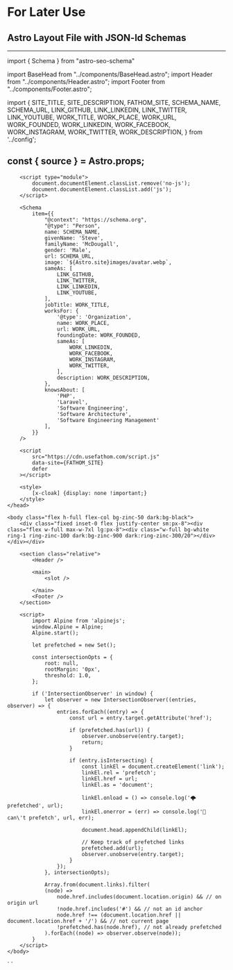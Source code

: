 # For Later Use

## Astro Layout File with JSON-ld Schemas

---
import { Schema } from "astro-seo-schema"

import BaseHead from "../components/BaseHead.astro";
import Header from "../components/Header.astro";
import Footer from "../components/Footer.astro";

import { 
    SITE_TITLE,
    SITE_DESCRIPTION,
    FATHOM_SITE,
    SCHEMA_NAME,
    SCHEMA_URL,
    LINK_GITHUB,
    LINK_LINKEDIN,
    LINK_TWITTER,
    LINK_YOUTUBE,
    WORK_TITLE,
    WORK_PLACE,
    WORK_URL,
    WORK_FOUNDED,
    WORK_LINKEDIN,
    WORK_FACEBOOK,
    WORK_INSTAGRAM,
    WORK_TWITTER,
WORK_DESCRIPTION,
} from '../config';

const {
	source
} = Astro.props;
---

<html lang="en" class="h-full antialiased">
	<head>
		<BaseHead
            title={SITE_TITLE}
            description={SITE_DESCRIPTION}
            source={source}
        />

        <script type="module">
            document.documentElement.classList.remove('no-js');
            document.documentElement.classList.add('js');
        </script>

        <Schema
            item={{
                "@context": "https://schema.org",
                "@type": "Person",
                name: SCHEMA_NAME,
                givenName: 'Steve',
                familyName: 'McDougall',
                gender: 'Male',
                url: SCHEMA_URL,
                image: `${Astro.site}images/avatar.webp`,
                sameAs: [
                    LINK_GITHUB,
                    LINK_TWITTER,
                    LINK_LINKEDIN,
                    LINK_YOUTUBE,
                ],
                jobTitle: WORK_TITLE,
                worksFor: {
                    '@type': 'Organization',
                    name: WORK_PLACE,
                    url: WORK_URL,
                    foundingDate: WORK_FOUNDED,
                    sameAs: [
                        WORK_LINKEDIN,
                        WORK_FACEBOOK,
                        WORK_INSTAGRAM,
                        WORK_TWITTER,
                    ],
                    description: WORK_DESCRIPTION,
                },
                knowsAbout: [
                    'PHP',
                    'Laravel',
                    'Software Engineering',
                    'Software Architecture',
                    'Software Engineering Management'
                ],
            }}
        />

        <script
            src="https://cdn.usefathom.com/script.js"
            data-site={FATHOM_SITE}
            defer
        ></script>

        <style>
            [x-cloak] {display: none !important;}
        </style>
	</head>

	<body class="flex h-full flex-col bg-zinc-50 dark:bg-black">
        <div class="fixed inset-0 flex justify-center sm:px-8"><div class="flex w-full max-w-7xl lg:px-8"><div class="w-full bg-white ring-1 ring-zinc-100 dark:bg-zinc-900 dark:ring-zinc-300/20"></div></div></div>

        <section class="relative">
            <Header />
            
            <main>
                <slot />
            
            </main>
            <Footer />
        </section>

        <script>
            import Alpine from 'alpinejs';
            window.Alpine = Alpine;
            Alpine.start();

            let prefetched = new Set();

            const intersectionOpts = {
                root: null,
                rootMargin: '0px',
                threshold: 1.0,
            };

            if ('IntersectionObserver' in window) {
                let observer = new IntersectionObserver((entries, observer) => {
                    entries.forEach((entry) => {
                        const url = entry.target.getAttribute('href');

                        if (prefetched.has(url)) {
                            observer.unobserve(entry.target);
                            return;
                        }

                        if (entry.isIntersecting) {
                            const linkEl = document.createElement('link');
                            linkEl.rel = 'prefetch';
                            linkEl.href = url;
                            linkEl.as = 'document';

                            linkEl.onload = () => console.log('🌩️ prefetched', url);
                            linkEl.onerror = (err) => console.log('🤕 can\'t prefetch', url, err);

                            document.head.appendChild(linkEl);

                            // Keep track of prefetched links
                            prefetched.add(url);
                            observer.unobserve(entry.target);
                        }
                    });
                }, intersectionOpts);

                Array.from(document.links).filter(
                (node) =>
                    node.href.includes(document.location.origin) && // on origin url
                    !node.href.includes('#') && // not an id anchor
                    node.href !== (document.location.href || document.location.href + '/') && // not current page
                    !prefetched.has(node.href), // not already prefetched
                ).forEach((node) => observer.observe(node));
            }
        </script>
    </body>
</html>`
`
